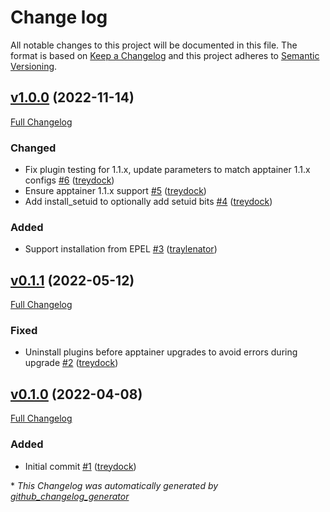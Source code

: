 # Change log

All notable changes to this project will be documented in this file. The format is based on [Keep a Changelog](http://keepachangelog.com/en/1.0.0/) and this project adheres to [Semantic Versioning](http://semver.org).

## [v1.0.0](https://github.com/treydock/puppet-module-apptainer/tree/v1.0.0) (2022-11-14)

[Full Changelog](https://github.com/treydock/puppet-module-apptainer/compare/v0.1.1...v1.0.0)

### Changed

- Fix plugin testing for 1.1.x, update parameters to match apptainer 1.1.x configs [\#6](https://github.com/treydock/puppet-module-apptainer/pull/6) ([treydock](https://github.com/treydock))
- Ensure apptainer 1.1.x support [\#5](https://github.com/treydock/puppet-module-apptainer/pull/5) ([treydock](https://github.com/treydock))
- Add install\_setuid to optionally add setuid bits [\#4](https://github.com/treydock/puppet-module-apptainer/pull/4) ([treydock](https://github.com/treydock))

### Added

- Support installation from EPEL [\#3](https://github.com/treydock/puppet-module-apptainer/pull/3) ([traylenator](https://github.com/traylenator))

## [v0.1.1](https://github.com/treydock/puppet-module-apptainer/tree/v0.1.1) (2022-05-12)

[Full Changelog](https://github.com/treydock/puppet-module-apptainer/compare/v0.1.0...v0.1.1)

### Fixed

- Uninstall plugins before apptainer upgrades to avoid errors during upgrade [\#2](https://github.com/treydock/puppet-module-apptainer/pull/2) ([treydock](https://github.com/treydock))

## [v0.1.0](https://github.com/treydock/puppet-module-apptainer/tree/v0.1.0) (2022-04-08)

[Full Changelog](https://github.com/treydock/puppet-module-apptainer/compare/612972f71b22be73932a43e445c94c8ec598cec1...v0.1.0)

### Added

- Initial commit [\#1](https://github.com/treydock/puppet-module-apptainer/pull/1) ([treydock](https://github.com/treydock))



\* *This Changelog was automatically generated by [github_changelog_generator](https://github.com/github-changelog-generator/github-changelog-generator)*
